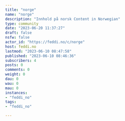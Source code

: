 ```yaml
---
title: "norge" 
name: "norge"
description: "Innhold på norsk Content in Norwegian"
type: community
date: "2023-06-20 11:37:27"
draft: false
nsfw: false
actor_id: "https://feddi.no/c/norge"
host: feddi.no
lastmod: "2023-06-10 08:47:58"
published: "2023-06-10 08:46:36"
subscribers: 4
posts: 0
comments: 0
weight: 0
dau: 0
wau: 0
mau: 0
instances:
- "feddi_no"
tags: 
- "feddi_no"

---
```

